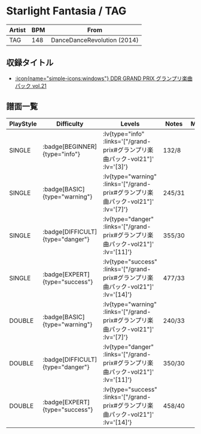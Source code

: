 # Starlight Fantasia / TAG

|Artist|BPM|From|
|------|---|----|
|TAG|148|DanceDanceRevolution (2014)|

## 収録タイトル

- [ :icon{name="simple-icons:windows"} DDR GRAND PRIX グランプリ楽曲パック vol.21](/grand-prix#グランプリ楽曲パック-vol21)

## 譜面一覧

|PlayStyle|Difficulty|Levels|Notes|Movie|
|---------|----------|------|-----|-----|
|SINGLE| :badge[BEGINNER]{type="info"} | :lv{type="info" :links='["/grand-prix#グランプリ楽曲パック-vol21"]' :lv='[3]'} |132/8||
|SINGLE| :badge[BASIC]{type="warning"} | :lv{type="warning" :links='["/grand-prix#グランプリ楽曲パック-vol21"]' :lv='[7]'} |245/31||
|SINGLE| :badge[DIFFICULT]{type="danger"} | :lv{type="danger" :links='["/grand-prix#グランプリ楽曲パック-vol21"]' :lv='[11]'} |355/30||
|SINGLE| :badge[EXPERT]{type="success"} | :lv{type="success" :links='["/grand-prix#グランプリ楽曲パック-vol21"]' :lv='[14]'} |477/33||
|DOUBLE| :badge[BASIC]{type="warning"} | :lv{type="warning" :links='["/grand-prix#グランプリ楽曲パック-vol21"]' :lv='[7]'} |240/33||
|DOUBLE| :badge[DIFFICULT]{type="danger"} | :lv{type="danger" :links='["/grand-prix#グランプリ楽曲パック-vol21"]' :lv='[11]'} |350/30||
|DOUBLE| :badge[EXPERT]{type="success"} | :lv{type="success" :links='["/grand-prix#グランプリ楽曲パック-vol21"]' :lv='[14]'} |458/40||
